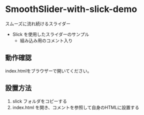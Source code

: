 # SmoothSlider-with-slick-demo

スムーズに流れ続けるスライダー

- Slick を使用したスライダーのサンプル
  - 組み込み用のコメント入り

## 動作確認
index.htmlをブラウザーで開いてください。

## 設置方法
1. slick フォルダをコピーする
2. index.html を開き、コメントを参照して自身のHTMLに設置する
